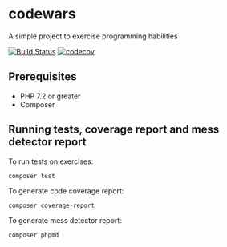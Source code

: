 # codewars

A simple project to exercise programming habilities

[![Build Status](https://travis-ci.com/pjneto/codewars.svg?branch=master)](https://travis-ci.com/pjneto/codewars)
[![codecov](https://codecov.io/gh/pjneto/codewars/branch/master/graph/badge.svg)](https://codecov.io/gh/pjneto/codewars)


## Prerequisites

- PHP 7.2 or greater
- Composer

## Running tests, coverage report and mess detector report

To run tests on exercises:
```
composer test
```

To generate code coverage report:
```
composer coverage-report
```

To generate mess detector report:
```
composer phpmd
```